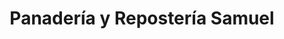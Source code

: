 ---
title: "Panadería y Repostería Samuel"
url: /guapiles/panaderia-y-reposteria-samuel/
shop: panadería
---